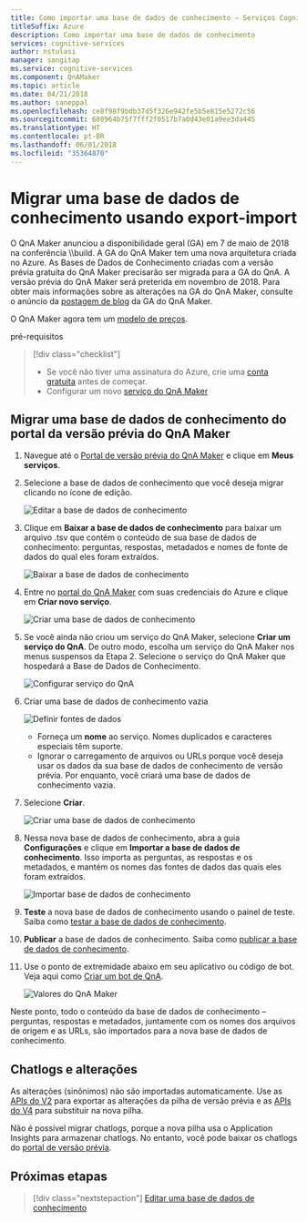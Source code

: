 ```yaml
---
title: Como importar uma base de dados de conhecimento – Serviços Cognitivos da Microsoft | Microsoft Docs
titleSuffix: Azure
description: Como importar uma base de dados de conhecimento
services: cognitive-services
author: nstulasi
manager: sangitap
ms.service: cognitive-services
ms.component: QnAMaker
ms.topic: article
ms.date: 04/21/2018
ms.author: saneppal
ms.openlocfilehash: ce8f98f9bdb37d5f326e942fe5b5e815e5272c56
ms.sourcegitcommit: 680964b75f7fff2f0517b7a0d43e01a9ee3da445
ms.translationtype: HT
ms.contentlocale: pt-BR
ms.lasthandoff: 06/01/2018
ms.locfileid: "35364870"
---
```

# <a name="migrate-a-knowledge-base-using-export-import"></a>Migrar uma base de dados de conhecimento usando export-import
O QnA Maker anunciou a disponibilidade geral (GA) em 7 de maio de 2018 na conferência \\\build\. A GA do QnA Maker tem uma nova arquitetura criada no Azure. As Bases de Dados de Conhecimento criadas com a versão prévia gratuita do QnA Maker precisarão ser migrada para a GA do QnA. A versão prévia do QnA Maker será preterida em novembro de 2018. Para obter mais informações sobre as alterações na GA do QnA Maker, consulte o anúncio da [postagem de blog](https://aka.ms/qnamakerga-blog) da GA do QnA Maker.

O QnA Maker agora tem um [modelo de preços](https://azure.microsoft.com/en-us/pricing/details/cognitive-services/qna-maker/).

pré-requisitos
> [!div class="checklist"]
> * Se você não tiver uma assinatura do Azure, crie uma [conta gratuita](https://azure.microsoft.com/free/?WT.mc_id=A261C142F) antes de começar.
> * Configurar um novo [serviço do QnA Maker](../How-To/set-up-qnamaker-service-azure.md)

## <a name="migrate-a-knowledge-base-from-qna-maker-preview-portal"></a>Migrar uma base de dados de conhecimento do portal da versão prévia do QnA Maker
1. Navegue até o [Portal de versão prévia do QnA Maker](https://aka.ms/qnamaker-old-portal
) e clique em **Meus serviços**.
2. Selecione a base de dados de conhecimento que você deseja migrar clicando no ícone de edição.

    ![Editar a base de dados de conhecimento](../media/qnamaker-how-to-migrate-kb/preview-editkb.png)

3. Clique em **Baixar a base de dados de conhecimento** para baixar um arquivo .tsv que contém o conteúdo de sua base de dados de conhecimento: perguntas, respostas, metadados e nomes de fonte de dados do qual eles foram extraídos.

    ![Baixar a base de dados de conhecimento](../media/qnamaker-how-to-migrate-kb/preview-download.png)

4. Entre no [portal do QnA Maker](https://qnamaker.ai) com suas credenciais do Azure e clique em **Criar novo serviço**.

    ![Criar uma base de dados de conhecimento ](../media/qnamaker-how-to-create-kb/create-new-service.png)
    
5. Se você ainda não criou um serviço do QnA Maker, selecione **Criar um serviço do QnA**. De outro modo, escolha um serviço do QnA Maker nos menus suspensos da Etapa 2. Selecione o serviço do QnA Maker que hospedará a Base de Dados de Conhecimento.

    ![Configurar serviço do QnA](../media/qnamaker-how-to-create-kb/setup-qna-resource.png)

6. Criar uma base de dados de conhecimento vazia 

    ![Definir fontes de dados](../media/qnamaker-how-to-create-kb/set-data-sources.png)

    - Forneça um **nome** ao serviço. Nomes duplicados e caracteres especiais têm suporte.
    - Ignorar o carregamento de arquivos ou URLs porque você deseja usar os dados da sua base de dados de conhecimento de versão prévia. Por enquanto, você criará uma base de dados de conhecimento vazia.

7. Selecione **Criar**.

    ![Criar uma base de dados de conhecimento](../media/qnamaker-how-to-create-kb/create-kb.png)

8. Nessa nova base de dados de conhecimento, abra a guia **Configurações** e clique em **Importar a base de dados de conhecimento**. Isso importa as perguntas, as respostas e os metadados, e mantém os nomes das fontes de dados das quais eles foram extraídos.

   ![Importar base de dados de conhecimento](../media/qnamaker-how-to-migrate-kb/Import.png)

9. **Teste** a nova base de dados de conhecimento usando o painel de teste. Saiba como [testar a base de dados de conhecimento](../How-To/test-knowledge-base.md).
10. **Publicar** a base de dados de conhecimento. Saiba como [publicar a base de dados de conhecimento](../How-To/publish-knowledge-base.md).
11. Use o ponto de extremidade abaixo em seu aplicativo ou código de bot. Veja aqui como [Criar um bot de QnA](../Tutorials/create-qna-bot.md).

    ![Valores do QnA Maker](../media/qnamaker-tutorials-create-bot/qnamaker-settings-kbid-key.PNG)

Neste ponto, todo o conteúdo da base de dados de conhecimento – perguntas, respostas e metadados, juntamente com os nomes dos arquivos de origem e as URLs, são importados para a nova base de dados de conhecimento. 

## <a name="chatlogs-and-alterations"></a>Chatlogs e alterações
As alterações (sinônimos) não são importadas automaticamente. Use as [APIs do V2](https://aka.ms/qnamaker-v2-apis) para exportar as alterações da pilha de versão prévia e as [APIs do V4](https://aka.ms/qnamaker-v4-apis) para substituir na nova pilha.

Não é possível migrar chatlogs, porque a nova pilha usa o Application Insights para armazenar chatlogs. No entanto, você pode baixar os chatlogs do [portal de versão prévia](https://aka.ms/qnamaker-old-portal).

## <a name="next-steps"></a>Próximas etapas

> [!div class="nextstepaction"]
> [Editar uma base de dados de conhecimento](../How-To/edit-knowledge-base.md)
